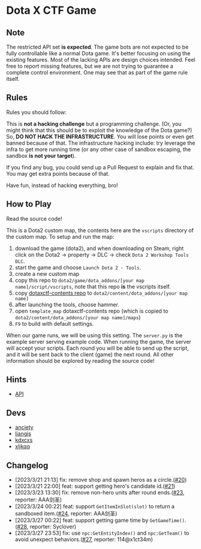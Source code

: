 # Dota X CTF Game

## Note

The restricted API set **is expected**.
The game bots are not expected to be fully controllable like a normal Dota game.
It's better focusing on using the existing features.
Most of the lacking APIs are design choices intended.
Feel free to report missing features, but we are not trying to guarantee a complete control environment.
One may see that as part of the game rule itself.

## Rules

Rules you should follow:

This is **not a hacking challenge** but a programming challenge.
(Or, you might think that this should be to exploit the knowledge of the Dota game?)
So, **DO NOT HACK THE INFRASTRUCTURE**.
You will lose points or even get banned because of that.
The infrastructure hacking include: try leverage the infra to get more running time (or any other case of sandbox escaping, the sandbox **is not your target**).

If you find any bug, you could send up a Pull Request to explain and fix that.
You may get extra points because of that.

Have fun, instead of hacking everything, bro!

## How to Play

Read the source code!

This is a Dota2 custom map, the contents here are the `vscripts` directory of the custom map.
To setup and run the map:

1. download the game (dota2), and when downloading on Steam, right click on the Dota2 -> property -> DLC -> check `Dota 2 Workshop Tools DLC`.
2. start the game and choose `Launch Dota 2 - Tools`.
3. create a new custom map
4. copy this repo to `dota2/game/dota_addons/[your map name]/script/vscripts`, note that this repo **is** the vscripts itself.
5. copy [dotaxctf-contents repo](https://github.com/escapingbug/dotaxctf-contents) to `dota2/content/dota_addons/[your map name]`
6. after launching the tools, choose hammer.
7. open `template_map` dotaxctf-contents repo (which is copied to `dota2/content/dota_addons/[your map name]/maps`)
8. `F9` to build with default settings.

When our game runs, we will be using this setting.
The `server.py` is the example server serving example code.
When running the game, the server will accept your scripts.
Each round you will be able to send up the script, and it will be sent back to the client (game) the next round.
All other information should be explored by reading the source code!

## Hints

- [API](https://moddota.com/api/#!/vscripts)

## Devs

- [anciety](https://github.com/escapingbug)
- [liangjs](https://github.com/liangjs)
- [kdxcxs](https://github.com/kdxcxs)
- [xljkqq](https://github.com/xljkqq)

## Changelog

- [2023/3/21 21:13] fix: remove shop and spawn heros as a circle.([#20](https://github.com/Escapingbug/dotaxctf/pull/20))
- [2023/3/21 22:00] feat: support getting hero's candidate id.([#21](https://github.com/Escapingbug/dotaxctf/pull/21))
- [2023/3/23 13:30] fix: remove non-hero units after round ends.([#23](https://github.com/Escapingbug/dotaxctf/pull/23), reporter: AAA剑圣)
- [2023/3/24 00:22] feat: support `GetItemInSlot(slot)` to return a sandboxed item.([#24](https://github.com/Escapingbug/dotaxctf/pull/24), reporter: AAA剑圣)
- [2023/3/27 00:22] feat: support getting game time by `GetGameTime()`.([#28](https://github.com/Escapingbug/dotaxctf/pull/28), reporter: Syclover)
- [2023/3/27 23:53] fix: use `npc:GetEntityIndex()` and `npc:GetTeam()` to avoid unexpect behaviors.([#27](https://github.com/Escapingbug/dotaxctf/pull/27), reporter: 114@x1ct34m)
